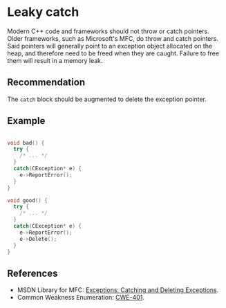 # Leaky catch
Modern C++ code and frameworks should not throw or catch pointers. Older frameworks, such as Microsoft's MFC, do throw and catch pointers. Said pointers will generally point to an exception object allocated on the heap, and therefore need to be freed when they are caught. Failure to free them will result in a memory leak.


## Recommendation
The `catch` block should be augmented to delete the exception pointer.


## Example
```cpp

void bad() {
  try {
    /* ... */
  }
  catch(CException* e) {
    e->ReportError();
  }
}

void good() {
  try {
    /* ... */
  }
  catch(CException* e) {
    e->ReportError();
    e->Delete();
  }
}

```

## References
* MSDN Library for MFC: [Exceptions: Catching and Deleting Exceptions](https://docs.microsoft.com/en-us/cpp/mfc/exceptions-catching-and-deleting-exceptions).
* Common Weakness Enumeration: [CWE-401](https://cwe.mitre.org/data/definitions/401.html).
